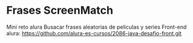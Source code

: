 # Frases ScreenMatch
Mini reto alura 
Busacar frases aleatorias de peliculas y series 
Front-end alura: https://github.com/alura-es-cursos/2086-java-desafio-front.git
